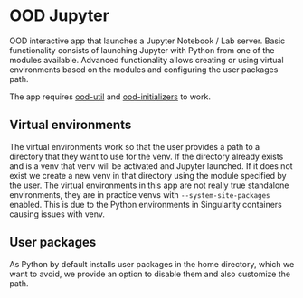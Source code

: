 # OOD Jupyter
OOD interactive app that launches a Jupyter Notebook / Lab server.
Basic functionality consists of launching Jupyter with Python from one of the modules available.
Advanced functionality allows creating or using virtual environments based on the modules and configuring the user packages path.

The app requires [ood-util](https://github.com/CSCfi/ood-util) and [ood-initializers](https://github.com/CSCfi/ood-initializers) to work.

## Virtual environments

The virtual environments work so that the user provides a path to a directory that they want to use for the venv.
If the directory already exists and is a venv that venv will be activated and Jupyter launched.
If it does not exist we create a new venv in that directory using the module specified by the user.
The virtual environments in this app are not really true standalone environments, they are in practice venvs with `--system-site-packages` enabled.
This is due to the Python environments in Singularity containers causing issues with venv.

## User packages

As Python by default installs user packages in the home directory, which we want to avoid, we provide an option to disable them and also customize the path.

